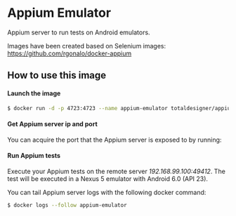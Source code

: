 Appium Emulator
===============

Appium server to run tests on Android emulators.

Images have been created based on Selenium images: https://github.com/rgonalo/docker-appium

How to use this image
---------------------

#### Launch the image

``` bash
$ docker run -d -p 4723:4723 --name appium-emulator totaldesigner/appium-emulator
```

#### Get Appium server ip and port

You can acquire the port that the Appium server is exposed to by running:


#### Run Appium tests

Execute your Appium tests on the remote server *192.168.99.100:49412*. The test will be executed in a Nexus 5 emulator
with Android 6.0 (API 23).

You can tail Appium server logs with the following docker command:

``` bash
$ docker logs --follow appium-emulator
```
